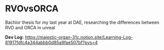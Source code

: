 # RVOvsORCA
Bachlor thesis for my last year at DAE, researching the differences between RVO and ORCA in unreal

**Dev Log:**
https://majestic-organ-31c.notion.site/Learning-Log-81917fdfc4a344abbb0d85a9fae507bf?pvs=4




